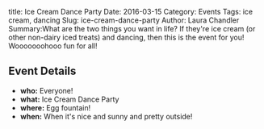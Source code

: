 title: Ice Cream Dance Party
Date: 2016-03-15
Category: Events
Tags: ice cream, dancing
Slug: ice-cream-dance-party
Author: Laura Chandler
Summary:What are the two things you want in life? If they're ice cream (or other non-dairy iced treats) and dancing, then this is the event for you!
Wooooooohooo fun for all!

## Event Details ##
+ **who:** Everyone!
+ **what:** Ice Cream Dance Party
+ **where:** Egg fountain!
+ **when:** When it's nice and sunny and pretty outside!
